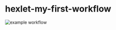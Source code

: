 # hexlet-my-first-workflow
![example workflow](https://github.com/Oleg-Chaiko/hexlet-my-first-workflow/actions/workflows/hello-world.yml/badge.svg)
